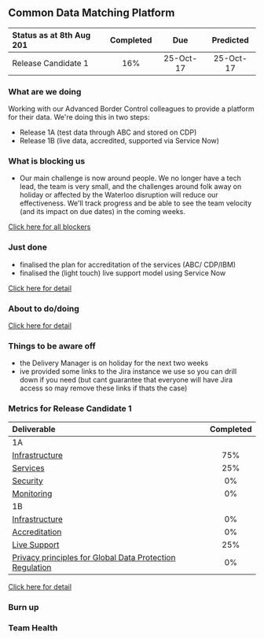 ## Common Data Matching Platform

| Status as at 8th Aug 201  | Completed  | Due | Predicted |
|:-----| :-----:|:-----:|:-----:|
|Release Candidate 1  | 16% |25-Oct-17 | 25-Oct-17 |

### What are we doing
Working with our Advanced Border Control colleagues to provide a platform for their data.  We're doing this in two steps:
- Release 1A (test data through ABC and stored on CDP)
- Release 1B	(live data, accredited, supported via Service Now)

### What is blocking us
- Our main challenge is now around people. We no longer have a tech lead, the team is very small, and the challenges around folk away on holiday or affected by the Waterloo disruption will reduce our effectiveness. We'll track progress and be able to see the team velocity (and its impact on due dates) in the coming weeks.

[Click here for all blockers](https://jira.digital.homeoffice.gov.uk/secure/Dashboard.jspa?selectPageId=13109)

### Just done
- finalised the plan for accreditation of the services (ABC/ CDP/IBM)
- finalised the (light touch) live support model using Service Now

[Click here for detail](https://jira.digital.homeoffice.gov.uk/secure/Dashboard.jspa)

### About to do/doing


[Click here for detail](https://jira.digital.homeoffice.gov.uk/secure/Dashboard.jspa?selectPageId=13111)

### Things to be aware off
- the Delivery Manager is on holiday for the next two weeks
- ive provided some links to the Jira instance we use so you can drill down if you need (but cant guarantee that everyone will have Jira access so may remove these links if thats the case)

### Metrics for Release Candidate 1

| Deliverable | Completed  |
|:-------------| :-----:|
| 1A|  |
| [Infrastructure](https://jira.digital.homeoffice.gov.uk/browse/CDMP-83) | 75% |
| [Services](https://jira.digital.homeoffice.gov.uk/browse/CDMP-85)| 25% |
| [Security](https://jira.digital.homeoffice.gov.uk/browse/CDMP-86) | 0% |
| [Monitoring](https://jira.digital.homeoffice.gov.uk/browse/CDMP-87) | 0% |
| 1B|  |
| [Infrastructure](https://jira.digital.homeoffice.gov.uk/browse/CDMP-83) | 0% |
| [Accreditation](https://jira.digital.homeoffice.gov.uk/browse/CDMP-88)| 0% |
| [Live Support](https://jira.digital.homeoffice.gov.uk/browse/CDMP-19) | 25% |
| [Privacy principles for Global Data Protection Regulation](https://jira.digital.homeoffice.gov.uk/browse/CDMP-19) | 0% |


[Click here for detail](https://jira.digital.homeoffice.gov.uk/secure/Dashboard.jspa?selectPageId=13107)

### Burn up

<div id="chart"></div>
<script>
var chart = c3.generate({
data: {
columns: [
['done', 15.3, 0, 0, 0, 0, 0, 0],
['to do', 42.8, 0, 0, 0, 0, 0, 0],
['required', 8, 17, 25, 33, 41, 50, 58],
],


type: 'bar',
types: {
required: 'spline',
},
groups: [ 
['to do','done'] ] 
}


});
</script>
### Team Health
<div id="chart1"></div>
<script>
var chart = c3.generate({
data: {
columns: [
['I don't know whats going on', 2.8, 1.5],
['I feel like I am working on my own', 3.2, 100],
['I feel like work is being pushed on me', 3.6, 100],
['I dont feel my work contributes to the goal', 2.8, 100],
['I am not happy with my working environment', 2.8, 100],
['I am not happy with my working environment', 2.8, 100],
['I dont get time to improve my skills/knowledge', 2.8, 100],
['I dont get enough time to tackle technical debt', 2.8, 100],
['I dont feel I can raise anything with the whole team', 2.8, 100]
],
types: {
data1: 'line',
data1: 'line',
data1: 'line',
data1: 'line',
data1: 'line',
data1: 'line',
data1: 'line',
data1: 'line',
data2: 'line'

},
groups: [['data1', 'data2', 'data3', 'data4', 'data5', 'data6', 'data7', 'data8', 'data9']]
}
});
</script>
